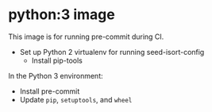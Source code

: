# python:3 image

This image is for running pre-commit during CI.

- Set up Python 2 virtualenv for running seed-isort-config
  - Install pip-tools

In the Python 3 environment:

- Install pre-commit
- Update `pip`, `setuptools`, and `wheel`
